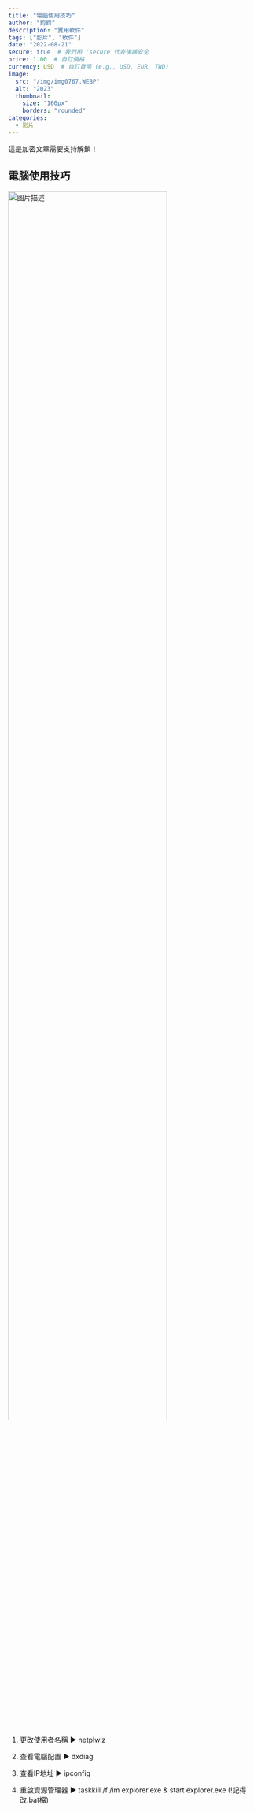 ```yaml
---
title: "電腦使用技巧"
author: "鈞鈞"
description: "實用軟件"
tags: ["影片", "軟件"]
date: "2022-08-21"
secure: true  # 我們用 'secure'代表後端安全
price: 1.00  # 自訂價格
currency: USD  # 自訂貨幣 (e.g., USD, EUR, TWD)
image:
  src: "/img/img0767.WEBP"
  alt: "2023"
  thumbnail:
    size: "160px"
    borders: "rounded"
categories:
  - 影片
---
```


這是加密文章需要支持解鎖！
<!--more-->

## 電腦使用技巧
<a href="/img/wnQ-OKdeR.jpg " data-lightbox="image-1" data-title="我的图片">
    <img src="/img/wnQ-OKdeR.jpg " width="80%" alt="图片描述">
</a>

1. 更改使用者名稱 ▶ netplwiz

2. 查看電腦配置 ▶ dxdiag

3. 查看IP地址 ▶ ipconfig

4. 重啟資源管理器 ▶ taskkill /f /im explorer.exe & start explorer.exe (!記得改.bat檔)
